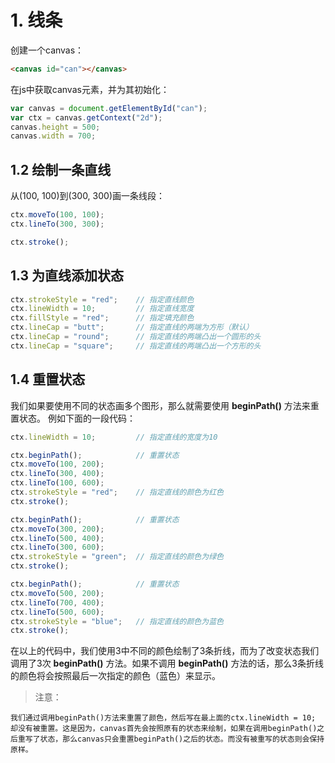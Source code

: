 # 1. 线条

创建一个canvas：
```html
<canvas id="can"></canvas>
```
在js中获取canvas元素，并为其初始化：
```javascript
var canvas = document.getElementById("can");
var ctx = canvas.getContext("2d");
canvas.height = 500;
canvas.width = 700;
```

## 1.2 绘制一条直线

从(100, 100)到(300, 300)画一条线段：
```javascript
ctx.moveTo(100, 100);
ctx.lineTo(300, 300);

ctx.stroke();
```

## 1.3 为直线添加状态
```javascript
ctx.strokeStyle = "red";    // 指定直线颜色
ctx.lineWidth = 10;         // 指定直线宽度
ctx.fillStyle = "red";      // 指定填充颜色
ctx.lineCap = "butt";       // 指定直线的两端为方形（默认）
ctx.lineCap = "round";      // 指定直线的两端凸出一个圆形的头
ctx.lineCap = "square";     // 指定直线的两端凸出一个方形的头
```

## 1.4 重置状态

我们如果要使用不同的状态画多个图形，那么就需要使用 **beginPath()** 方法来重置状态。
例如下面的一段代码：
```javascript
ctx.lineWidth = 10;         // 指定直线的宽度为10

ctx.beginPath();            // 重置状态
ctx.moveTo(100, 200);
ctx.lineTo(300, 400);
ctx.lineTo(100, 600);
ctx.strokeStyle = "red";    // 指定直线的颜色为红色
ctx.stroke();

ctx.beginPath();            // 重置状态
ctx.moveTo(300, 200);
ctx.lineTo(500, 400);
ctx.lineTo(300, 600);
ctx.strokeStyle = "green";  // 指定直线的颜色为绿色
ctx.stroke();

ctx.beginPath();            // 重置状态
ctx.moveTo(500, 200);
ctx.lineTo(700, 400);
ctx.lineTo(500, 600);
ctx.strokeStyle = "blue";   // 指定直线的颜色为蓝色
ctx.stroke();
```

在以上的代码中，我们使用3中不同的颜色绘制了3条折线，而为了改变状态我们调用了3次 **beginPath()** 方法。如果不调用 **beginPath()** 方法的话，那么3条折线的颜色将会按照最后一次指定的颜色（蓝色）来显示。

> 注意：
```text
我们通过调用beginPath()方法来重置了颜色，然后写在最上面的ctx.lineWidth = 10; 却没有被重置。这是因为，canvas首先会按照原有的状态来绘制，如果在调用beginPath()之后重写了状态，那么canvas只会重置beginPath()之后的状态。而没有被重写的状态则会保持原样。
```